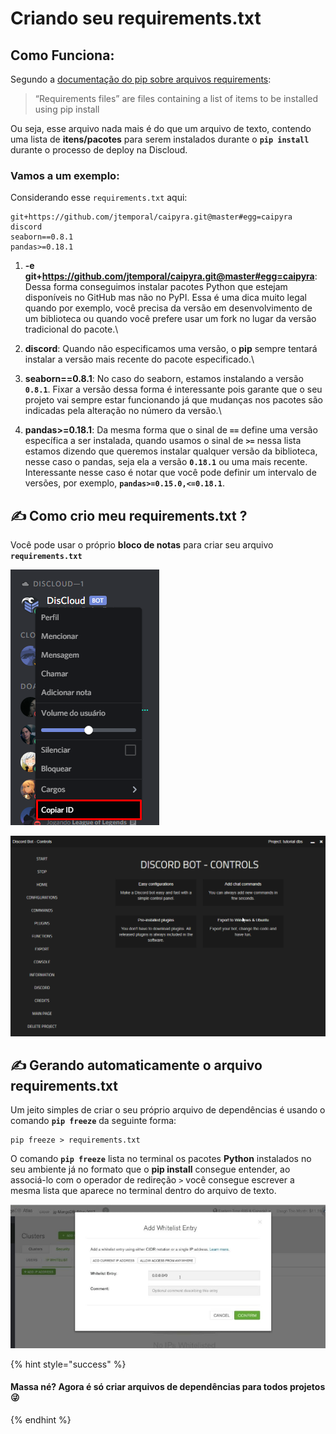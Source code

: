 # Criando seu requirements.txt

## Como Funciona:

Segundo a [documentação do pip sobre arquivos requirements](https://pip.pypa.io/en/stable/user\_guide/#requirements-files):

> “Requirements files” are files containing a list of items to be installed using pip install

&#x20;Ou seja, esse arquivo nada mais é do que um arquivo de texto, contendo uma lista de **itens/pacotes** para serem instalados durante o **`pip install`** durante o processo de deploy na Discloud.

### Vamos a um exemplo:

&#x20;Considerando esse `requirements.txt` aqui:

```
git+https://github.com/jtemporal/caipyra.git@master#egg=caipyra
discord
seaborn==0.8.1
pandas>=0.18.1
```

1. &#x20;**-e git+https://github.com/jtemporal/caipyra.git@master#egg=caipyra**: Dessa forma conseguimos instalar pacotes Python que estejam disponíveis no GitHub mas não no PyPI. Essa é uma dica muito legal quando por exemplo, você precisa da versão em desenvolvimento de um biblioteca ou quando você prefere usar um fork no lugar da versão tradicional do pacote.\

2. **discord**: Quando não especificamos uma versão, o **pip** sempre tentará instalar a versão mais recente do pacote especificado.\

3. **seaborn==0.8.1**: No caso do seaborn, estamos instalando a versão **`0.8.1`**. Fixar a versão dessa forma é interessante pois garante que o seu projeto vai sempre estar funcionando já que mudanças nos pacotes são indicadas pela alteração no número da versão.\

4. &#x20;**pandas>=0.18.1**: Da mesma forma que o sinal de **`==`** define uma versão específica a ser instalada, quando usamos o sinal de **`>=`** nessa lista estamos dizendo que queremos instalar qualquer versão da biblioteca, nesse caso o pandas, seja ela a versão **`0.18.1`** ou uma mais recente. Interessante nesse caso é notar que você pode definir um intervalo de versões, por exemplo, **`pandas>=0.15.0,<=0.18.1`**.

## ✍ Como crio meu requirements.txt ?

Você pode usar o próprio **bloco de notas** para criar seu arquivo **`requirements.txt`**

![Criando um novo documento de texto e renomeando para "requirements"](<../../../.gitbook/assets/image (6).png>)

![Exemplo de do arquivo criado com algumas dependências já definidas  ](<../../../.gitbook/assets/image (2).png>)

## ✍ Gerando automaticamente o arquivo requirements.txt

&#x20;Um jeito simples de criar o seu próprio arquivo de dependências é usando o comando **`pip freeze`** da seguinte forma:

```
pip freeze > requirements.txt
```

O comando **`pip freeze`** lista no terminal os pacotes **Python** instalados no seu ambiente já no formato que o **pip install** consegue entender, ao associá-lo com o operador de redireção `>` você consegue escrever a mesma lista que aparece no terminal dentro do arquivo de texto.

![](<../../../.gitbook/assets/capturar (4).PNG>)

{% hint style="success" %}
#### Massa né? Agora é só criar arquivos de dependências para todos projetos 😜
{% endhint %}
